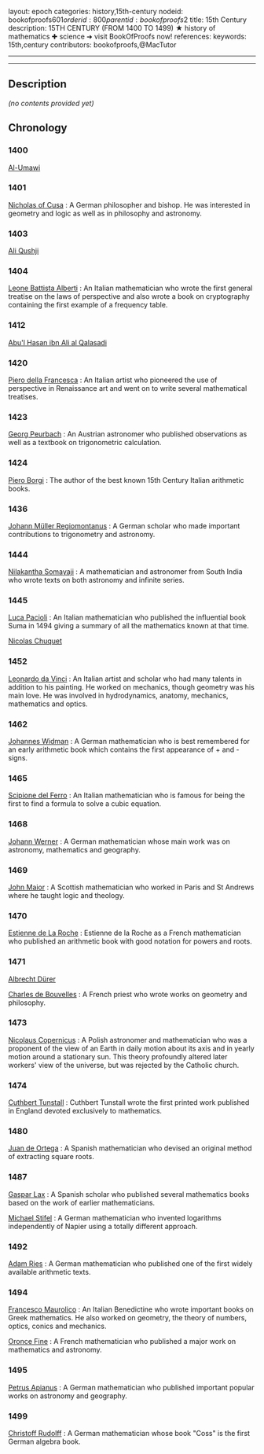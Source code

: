 layout: epoch
categories: history,15th-century
nodeid: bookofproofs$601
orderid: 800
parentid: bookofproofs$2
title: 15th Century
description: 15TH CENTURY (FROM 1400 TO 1499) ★ history of mathematics ✚ science ➜ visit BookOfProofs now!
references: 
keywords: 15th,century
contributors: bookofproofs,@MacTutor


---


---
## Description 
_(no contents provided yet)_

## Chronology
### 1400
<a href="https://mathshistory.st-andrews.ac.uk/Biographies/Al-Umawi/">Al-Umawi</a>

### 1401
<a href="https://mathshistory.st-andrews.ac.uk/Biographies/Cusa/">Nicholas of Cusa</a>
: A German philosopher and bishop. He was interested in geometry and logic as well as in philosophy and astronomy.

### 1403
<a href="https://mathshistory.st-andrews.ac.uk/Biographies/Qushji/">Ali Qushji</a>

### 1404
<a href="https://mathshistory.st-andrews.ac.uk/Biographies/Alberti/">Leone Battista Alberti</a>
: An Italian mathematician who wrote the first general treatise on the laws of perspective and also wrote a book on cryptography containing the first example of a frequency table.

### 1412
<a href="https://mathshistory.st-andrews.ac.uk/Biographies/Al-Qalasadi/">Abu'l Hasan ibn Ali al Qalasadi</a>

### 1420
<a href="https://mathshistory.st-andrews.ac.uk/Biographies/Francesca/">Piero della Francesca</a>
: An Italian artist who pioneered the use of perspective in Renaissance art and went on to write several mathematical treatises.

### 1423
<a href="https://mathshistory.st-andrews.ac.uk/Biographies/Peurbach/">Georg Peurbach</a>
: An Austrian astronomer who published observations as well as a textbook on trigonometric calculation.

### 1424
<a href="https://mathshistory.st-andrews.ac.uk/Biographies/Borgi/">Piero Borgi</a>
: The author of the best known 15th Century Italian arithmetic books.

### 1436
<a href="https://mathshistory.st-andrews.ac.uk/Biographies/Regiomontanus/">Johann Müller Regiomontanus</a>
: A German scholar who made important contributions to trigonometry and astronomy.

### 1444
<a href="https://mathshistory.st-andrews.ac.uk/Biographies/Nilakantha/">Nilakantha Somayaji</a>
: A mathematician and astronomer from South India who wrote texts on both astronomy and infinite series.

### 1445
<a href="https://mathshistory.st-andrews.ac.uk/Biographies/Pacioli/">Luca Pacioli</a>
: An Italian mathematician who published the influential book Suma in 1494 giving a summary of all the mathematics known at that time.

<a href="https://mathshistory.st-andrews.ac.uk/Biographies/Chuquet/">Nicolas Chuquet</a>

### 1452
<a href="https://mathshistory.st-andrews.ac.uk/Biographies/Leonardo/">Leonardo da Vinci</a>
: An Italian artist and scholar who had many talents in addition to his painting. He worked on mechanics, though geometry was his main love. He was involved in hydrodynamics, anatomy, mechanics, mathematics and optics.

### 1462
<a href="https://mathshistory.st-andrews.ac.uk/Biographies/Widman/">Johannes Widman</a>
: A German mathematician who is best remembered for an early arithmetic book which contains the first appearance of + and - signs.

### 1465
<a href="https://mathshistory.st-andrews.ac.uk/Biographies/Ferro/">Scipione del Ferro</a>
: An Italian mathematician who is famous for being the first to find a formula to solve a cubic equation.

### 1468
<a href="https://mathshistory.st-andrews.ac.uk/Biographies/Werner/">Johann Werner</a>
: A German mathematician whose main work was on astronomy, mathematics and geography.

### 1469
<a href="https://mathshistory.st-andrews.ac.uk/Biographies/Maior/">John Maior</a>
: A Scottish mathematician who worked in Paris and St Andrews where he taught logic and theology.

### 1470
<a href="https://mathshistory.st-andrews.ac.uk/Biographies/La_Roche/">Estienne de La Roche</a>
: Estienne de la Roche as a French mathematician who published an arithmetic book with good notation for powers and roots.

### 1471
<a href="https://mathshistory.st-andrews.ac.uk/Biographies/Durer/">Albrecht Dürer</a>

<a href="https://mathshistory.st-andrews.ac.uk/Biographies/Bouvelles/">Charles de Bouvelles</a>
: A French priest who wrote works on geometry and philosophy.

### 1473
<a href="https://mathshistory.st-andrews.ac.uk/Biographies/Copernicus/">Nicolaus Copernicus</a>
: A Polish astronomer and mathematician who was a proponent of the view of an Earth in daily motion about its axis and in yearly motion around a stationary sun. This theory profoundly altered later workers' view of the universe, but was rejected by the Catholic church.

### 1474
<a href="https://mathshistory.st-andrews.ac.uk/Biographies/Tunstall/">Cuthbert Tunstall</a>
: Cuthbert Tunstall wrote the first printed work published in England devoted exclusively to mathematics.

### 1480
<a href="https://mathshistory.st-andrews.ac.uk/Biographies/Ortega/">Juan de Ortega</a>
: A Spanish mathematician who devised an original method of extracting square roots.

### 1487
<a href="https://mathshistory.st-andrews.ac.uk/Biographies/Lax/">Gaspar Lax</a>
: A Spanish scholar who published several mathematics books based on the work of earlier mathematicians.

<a href="https://mathshistory.st-andrews.ac.uk/Biographies/Stifel/">Michael Stifel</a>
: A German mathematician who invented logarithms independently of Napier using a totally different approach.

### 1492
<a href="https://mathshistory.st-andrews.ac.uk/Biographies/Ries/">Adam Ries</a>
: A German mathematician who published one of the first widely available arithmetic texts.

### 1494
<a href="https://mathshistory.st-andrews.ac.uk/Biographies/Maurolico/">Francesco Maurolico</a>
: An Italian Benedictine who wrote important books on Greek mathematics. He also worked on geometry, the theory of numbers, optics, conics and mechanics.

<a href="https://mathshistory.st-andrews.ac.uk/Biographies/Fine/">Oronce Fine</a>
: A French mathematician who published a major work on mathematics and astronomy.

### 1495
<a href="https://mathshistory.st-andrews.ac.uk/Biographies/Apianus/">Petrus Apianus</a>
: A German mathematician who published important popular works on astronomy and geography.

### 1499
<a href="https://mathshistory.st-andrews.ac.uk/Biographies/Rudolff/">Christoff Rudolff</a>
: A German mathematician whose book "Coss" is the first German algebra book.
